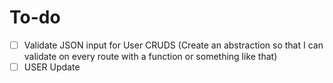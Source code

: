 # To-do

- [ ] Validate JSON input for User CRUDS (Create an abstraction so that I can validate on every route with a function or something like that)
- [ ] USER Update
